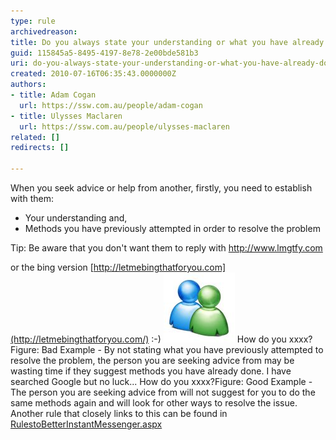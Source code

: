 ```yaml
---
type: rule
archivedreason: 
title: Do you always state your understanding or what you have already done to investigate a problem?
guid: 115845a5-8495-4197-8e78-2e00bde581b3
uri: do-you-always-state-your-understanding-or-what-you-have-already-done-to-investigate-a-problem
created: 2010-07-16T06:35:43.0000000Z
authors:
- title: Adam Cogan
  url: https://ssw.com.au/people/adam-cogan
- title: Ulysses Maclaren
  url: https://ssw.com.au/people/ulysses-maclaren
related: []
redirects: []

---
```


When you seek advice or help from another, firstly, you need to establish with them:  
<!--endintro-->

* Your understanding and,
* Methods you have previously attempted in order to resolve the problem


Tip: Be aware that you don't want them to reply with http://www.lmgtfy.com

or the bing version [http://letmebingthatforyou.com](http://letmebingthatforyou.com/) :-)
![IM Icon](../../assets/ImIcon.jpg) How do you xxxx?Figure: Bad Example - By not stating what you have previously attempted to resolve the problem, the person you are seeking advice from may be wasting time if they suggest methods you have already done. I have searched Google but no luck... How do you xxxx?Figure: Good Example - The person you are seeking advice from will not suggest for you to do the same methods again and will look for other ways to resolve the issue. 
Another rule that closely links to this can be found in [RulestoBetterInstantMessenger.aspx](http://www.ssw.com.au/ssw/standards/rules/RulestoBetterInstantMessenger.aspx#Research)
